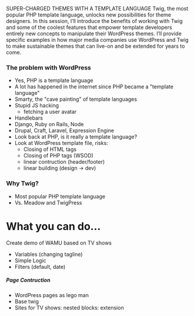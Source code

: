 SUPER-CHARGED THEMES WITH A TEMPLATE LANGUAGE
Twig, the most popular PHP template language, unlocks new possibilities for theme designers. In this session, I’ll introduce the benefits of working with Twig and some of the coolest features that empower template developers entirely new concepts to manipulate their WordPress themes. I’ll provide specific examples in how major media companies use WordPress and Twig to make sustainable themes that can live-on and be extended for years to come.


### The problem with WordPress
- Yes, PHP is a template language
- A lot has happened in the internet since PHP became a "template language"
- Smarty, the "cave painting" of template languages
- Stupid JS hacking
  - fetching a user avatar
- Handlebars
- Django, Ruby on Rails, Node
- Drupal, Craft, Laravel, Expression Engine
- Look back at PHP, is it really a template language?
- Look at WordPress template file, risks:
  - Closing of HTML tags
  - Closing of PHP tags (WSOD)
  - linear contruction (header/footer)
  - linear building (design -> dev)


### Why Twig?
- Most popular PHP template language
- Vs. Meadow and TwigPress

What you can do...
==
Create demo of WAMU based on TV shows
- Variables (changing tagline)
- Simple Logic
- Filters (default, date)

##### Page Contruction
- WordPress pages as lego man
- Base twig
- Sites for TV shows: nested blocks: extension
